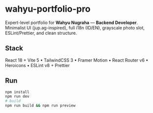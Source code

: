 # wahyu-portfolio-pro

Expert-level portfolio for **Wahyu Nugraha** — **Backend Developer**.  
Minimalist UI (jup.ag-inspired), full i18n (ID/EN), grayscale photo slot, ESLint/Prettier, and clean structure.

## Stack
React 18 + Vite 5 • TailwindCSS 3 • Framer Motion • React Router v6 • Heroicons • ESLint v8 + Prettier

## Run
```bash
npm install
npm run dev
# build
npm run build && npm run preview
```
